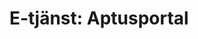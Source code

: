 <!-- TITLE:  E-tjänst: Aptusportal -->
<!-- SUBTITLE: A quick summary of  E-tjänst: Aptusportal -->

#  E-tjänst: Aptusportal